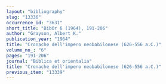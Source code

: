 ```yaml
---
layout: "bibliography"
slug: "13336"
occurrence_id: "3631"
short_title: "BibOr 6 (1964), 191-206"
author: "Grayson, Albert K."
publication_year: "1964"
title: "Cronache dell'impero neobabilonese (626-556 a.C.)"
volume_no_: "6"
pages: "191-206"
journal: "Biblica et orientalia"
title: "Cronache dell'impero neobabilonese (626-556 a.C.)"
previous_item: "13339"
---
```


